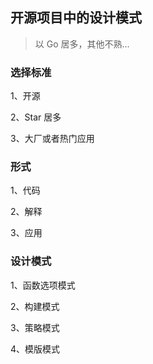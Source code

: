 ## 开源项目中的设计模式

> 以 Go 居多，其他不熟...

### 选择标准

1、开源

2、Star 居多

3、大厂或者热门应用


### 形式

1、代码

2、解释

3、应用



### 设计模式

1、函数选项模式

2、构建模式

3、策略模式

4、模版模式

